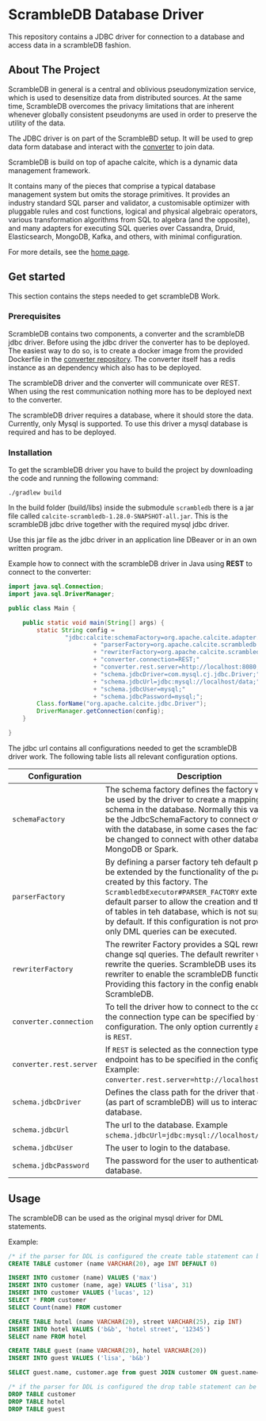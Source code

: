 
# ScrambleDB Database Driver

This repository contains a JDBC driver for connection to a database
and access data in a scrambleDB fashion.

## About The Project

ScrambleDB in general is a central and oblivious pseudonymization
service, which is used to desensitize data from distributed sources.
At the same time, ScrambleDB overcomes the privacy limitations
that are inherent whenever globally consistent pseudonyms
are used in order to preserve the utility of the data.

The JDBC driver is on part of the ScrambleBD setup. It will be used to grep
data form database and interact with the
[converter](https://github.com/n1ckl0sk0rtge/ScrambleDB-Converter) to join data.

ScrambleDB is build on top of apache calcite, which
is a dynamic data management framework.

It contains many of the pieces that comprise a typical
database management system but omits the storage primitives.
It provides an industry standard SQL parser and validator,
a customisable optimizer with pluggable rules and cost functions,
logical and physical algebraic operators, various transformation
algorithms from SQL to algebra (and the opposite), and many
adapters for executing SQL queries over Cassandra, Druid,
Elasticsearch, MongoDB, Kafka, and others, with minimal
configuration.

For more details, see the [home page](http://calcite.apache.org).

## Get started

This section contains the steps needed to get scrambleDB Work.

### Prerequisites

ScrambleDB contains two components, a converter and the scrambleDB jdbc driver. Before using the jdbc driver
the converter has to be deployed. The easiest way to do so, is to create a docker image from the provided Dockerfile
in the [converter repository](https://github.com/n1ckl0sk0rtge/ScrambleDB-Converter). The converter itself has a redis instance
as an dependency which also has to be deployed.

The scrambleDB driver and the converter will communicate over REST. When using the rest communication nothing more
has to be deployed next to the converter.

The scrambleDB driver requires a database, where it should store the data. Currently, only Mysql is supported. To use this
driver a mysql database is required and has to be deployed.

### Installation

To get the scrambleDB driver you have to build the project by downloading the code and running the following command:

```shell
./gradlew build
```

In the build folder (build/libs) inside the submodule `scrambledb` there is a jar file called `calcite-scrambledb-1.28.0-SNAPSHOT-all.jar`.
This is the scrambleDB jdbc drive together with the required mysql jdbc driver.

Use this jar file as the jdbc driver in an application line DBeaver or in an own written program.

Example how to connect with the scrambleDB driver in Java using **REST** to connect to the converter:

```java
import java.sql.Connection;
import java.sql.DriverManager;

public class Main {

    public static void main(String[] args) {
        static String config =
                "jdbc:calcite:schemaFactory=org.apache.calcite.adapter.jdbc.JdbcSchema$Factory;"
                        + "parserFactory=org.apache.calcite.scrambledb.ddl.ScrambledbExecutor#PARSER_FACTORY;"
                        + "rewriterFactory=org.apache.calcite.scrambledb.rewriter.ScrambledbRewriterFactory#FACTORY;"
                        + "converter.connection=REST;"
                        + "converter.rest.server=http://localhost:8080;"
                        + "schema.jdbcDriver=com.mysql.cj.jdbc.Driver;"
                        + "schema.jdbcUrl=jdbc:mysql://localhost/data;"
                        + "schema.jdbcUser=mysql;"
                        + "schema.jdbcPassword=mysql;";
        Class.forName("org.apache.calcite.jdbc.Driver");
        DriverManager.getConnection(config);
    }

}
```

The jdbc url contains all configurations needed to get the scrambleDB driver work. The following table lists all relevant configuration options.

| Configuration                      | Description                                                                                                                                                                                                                                                                                                                                                             |
|------------------------------------|-------------------------------------------------------------------------------------------------------------------------------------------------------------------------------------------------------------------------------------------------------------------------------------------------------------------------------------------------------------------------|
| `schemaFactory`                    | The schema factory defines the factory which will be used by the driver to create a mapping of the schema in the database. Normally this value will be the JdbcSchemaFactory to connect over jdbc with the database, in some cases the factory can be changed to connect with other databases like MongoDB or Spark.                                                    |
| `parserFactory`                    | By defining a parser factory teh default parser will be extended by the functionality of the parser created by this factory. The `ScrambledbExecutor#PARSER_FACTORY` extends the default parser to allow the creation and the drop of tables in teh database, which is not supported by default. If this configuration is not provided only DML queries can be executed. |
| `rewriterFactory`                  | The rewriter Factory provides a SQL rewriter to change sql queries. The default rewriter will not rewrite the queries. ScrambleDB uses its own rewriter to enable the scrambleDB functionality. Providing this factory in the config enables ScrambleDB.                                                                                                                |
| `converter.connection`             | To tell the driver how to connect to the converter the connection type can be specified by this configuration. The only option currently available is `REST`.                                                                                                                                                                                 |
| `converter.rest.server`            | If `REST` is selected as the connection type the rest endpoint has to be specified in the config. Example: `converter.rest.server=http://localhost:8080`.                                                                                                                                                                                                               |                                                                                                                             |
| `schema.jdbcDriver`                | Defines the class path for the driver that calcite (as part of scrambleDB) will us to interact with the database.                                                                                                                                                                                                                                                       |
| `schema.jdbcUrl`                   | The url to the database. Example `schema.jdbcUrl=jdbc:mysql://localhost/database`.                                                                                                                                                                                                                                                                                      |
| `schema.jdbcUser`                  | The user to login to the database.                                                                                                                                                                                                                                                                                                                                      |
| `schema.jdbcPassword`              | The password for the user to authenticate to the database.                                                                                                                                                                                                                                                                                                              |


## Usage

The scrambleDB can be used as the original mysql driver for DML statements.

Example:

```sql
/* if the parser for DDL is configured the create table statement can be executed */
CREATE TABLE customer (name VARCHAR(20), age INT DEFAULT 0)

INSERT INTO customer (name) VALUES ('max')
INSERT INTO customer (name, age) VALUES ('lisa', 31)
INSERT INTO customer VALUES ('lucas', 12)
SELECT * FROM customer
SELECT Count(name) FROM customer

CREATE TABLE hotel (name VARCHAR(20), street VARCHAR(25), zip INT)
INSERT INTO hotel VALUES ('b&b', 'hotel street', '12345')
SELECT name FROM hotel

CREATE TABLE guest (name VARCHAR(20), hotel VARCHAR(20))
INSERT INTO guest VALUES ('lisa', 'b&b')

SELECT guest.name, customer.age from guest JOIN customer ON guest.name=customer.name

/* if the parser for DDL is configured the drop table statement can be executed */
DROP TABLE customer
DROP TABLE hotel
DROP TABLE guest
```
